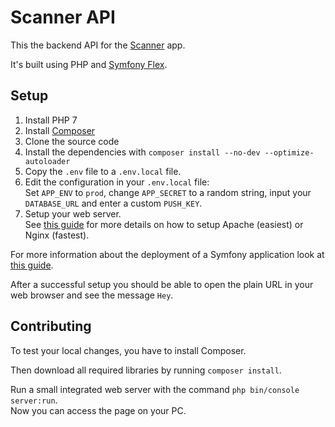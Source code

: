 # Scanner API

This the backend API for the [Scanner](https://github.com/timetablebot/scanner) app.

It's built using PHP and [Symfony Flex](https://symfony.com/doc/current/setup/flex.html).

## Setup

1. Install PHP 7
2. Install [Composer](https://getcomposer.org/)
3. Clone the source code
4. Install the dependencies with `composer install --no-dev --optimize-autoloader` 
5. Copy the `.env` file to a `.env.local` file.
6. Edit the configuration in your `.env.local` file:   
Set `APP_ENV` to `prod`, change `APP_SECRET` to a random string, 
input your `DATABASE_URL` and enter a custom `PUSH_KEY`.
7. Setup your web server.  
See [this guide](https://symfony.com/doc/current/setup/web_server_configuration.html) 
for more details on how to setup Apache (easiest) or Nginx (fastest).

For more information about the deployment of a Symfony application look at 
[this guide](https://symfony.com/doc/current/deployment.html#common-post-deployment-tasks).

After a successful setup you should be able to open the plain URL
in your web browser and see the message `Hey`.

## Contributing

To test your local changes, you have to install Composer.

Then download all required libraries by running `composer install`.

Run a small integrated web server with the command `php bin/console server:run`.  
Now you can access the page on your PC.
